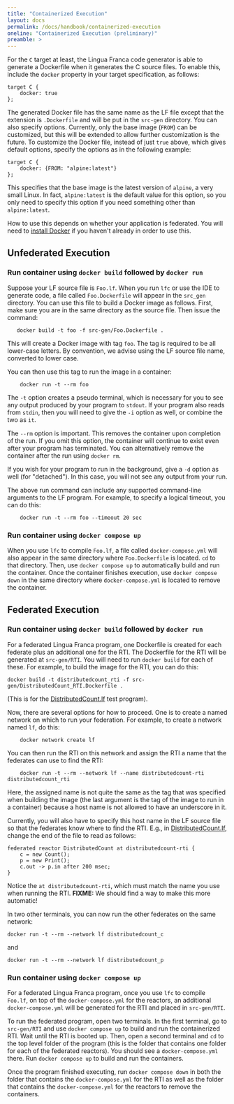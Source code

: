 ```yaml
---
title: "Containerized Execution"
layout: docs
permalink: /docs/handbook/containerized-execution
oneline: "Containerized Execution (preliminary)"
preamble: >
---
```

For the `C` target at least, the Lingua Franca code generator is able to generate a Dockerfile when it generates the C source files. To enable this, include the `docker` property in your target specification, as follows:
```
target C {
    docker: true
};
```
The generated Docker file has the same name as the LF file except that the extension is `.Dockerfile` and will be put in the `src-gen` directory.  You can also specify options.  Currently, only the base image (`FROM`) can be customized, but this will be extended to allow further customization is the future.  To customize the Docker file, instead of just `true` above, which gives default options, specify the options as in the following example:
```
target C {
    docker: {FROM: "alpine:latest"}
};
```
This specifies that the base image is the latest version of `alpine`, a very small Linux. In fact, `alpine:latest` is the default value for this option, so you only need to specify this option if you need something other than `alpine:latest`.

How to use this depends on whether your application is federated. You will need to [install Docker](https://docs.docker.com/get-docker/) if you haven't already in order to use this.

## Unfederated Execution

### Run container using `docker build` followed by `docker run`

Suppose your LF source file is `Foo.lf`.  When you run `lfc` or use the IDE to generate code, a file called `Foo.Dockerfile` will appear in the `src_gen` directory.  You can use this file to build a Docker image as follows. First, make sure you are in the same directory as the source file. Then issue the command:
```
   docker build -t foo -f src-gen/Foo.Dockerfile . 
```
This will create a Docker image with tag `foo`. The tag is required to be all lower-case letters. By convention, we advise using the LF source file name, converted to lower case.

You can then use this tag to run the image in a container:
```
    docker run -t --rm foo
```
The `-t` option creates a pseudo terminal, which is necessary for you to see any output produced by your program to `stdout`.  If your program also reads from `stdin`, then you will need to give the `-i` option as well, or combine the two as `it`.

The `--rm` option is important. This removes the container upon completion of the run. If you omit this option, the container will continue to exist even after your program has terminated. You can alternatively remove the container after the run using `docker rm`.

If you wish for your program to run in the background, give a `-d` option as well (for "detached"). In this case, you will not see any output from your run.

The above run command can include any supported command-line arguments to the LF program. For example, to specify a logical timeout, you can do this:
```
    docker run -t --rm foo --timeout 20 sec
```

### Run container using `docker compose up`

When you use `lfc` to compile `Foo.lf`, a file called `docker-compose.yml` will also appear in the same directory where `Foo.Dockerfile` is located. `cd` to that directory. Then, use `docker compose up` to automatically build and run the container. Once the container finishes execution, use `docker compose down` in the same directory where `docker-compose.yml` is located to remove the container. 


## Federated Execution

### Run container using `docker build` followed by `docker run`

For a federated Lingua Franca program, one Dockerfile is created for each federate plus an additional one for the RTI. The Dockerfile for the RTI will be generated at `src-gen/RTI`.  You will need to run `docker build` for each of these. For example, to build the image for the RTI, you can do this:
```
docker build -t distributedcount_rti -f src-gen/DistributedCount_RTI.Dockerfile .
```
(This is for the [DistributedCount.lf](https://github.com/lf-lang/lingua-franca/blob/master/test/C/DistributedCount.lf) test program).

Now, there are several options for how to proceed.  One is to create a named network on which to run your federation. For example, to create a network named `lf`, do this:
```
    docker network create lf
```
You can then run the RTI on this network and assign the RTI a name that the federates can use to find the RTI:
```
    docker run -t --rm --network lf --name distributedcount-rti distributedcount_rti
```
Here, the assigned name is not quite the same as the tag that was specified when building the image (the last argument is the tag of the image to run in a container) because a host name is not allowed to have an underscore in it.

Currently, you will also have to specify this host name in the LF source file so that the federates know where to find the RTI. E.g., in [DistributedCount.lf](https://github.com/lf-lang/lingua-franca/blob/master/test/C/DistributedCount.lf), change the end of the file to read as follows:
```
federated reactor DistributedCount at distributedcount-rti {
    c = new Count();
    p = new Print();
    c.out -> p.in after 200 msec;
}
```
Notice the `at distributedcount-rti`, which must match the name you use when running the RTI. **FIXME:** We should find a way to make this more automatic!

In two other terminals, you can now run the other federates on the same network:
```
docker run -t --rm --network lf distributedcount_c
```
and
```
docker run -t --rm --network lf distributedcount_p
```

### Run container using `docker compose up`

For a federated Lingua Franca program, once you use `lfc` to compile `Foo.lf`, on top of the `docker-compose.yml` for the reactors, an additional `docker-compose.yml` will be generated for the RTI and placed in `src-gen/RTI`.
 
To run the federated program, open two terminals. In the first terminal, go to `src-gen/RTI` and use `docker compose up` to build and run the containerized RTI. Wait until the RTI is booted up. Then, open a second terminal and `cd` to the top level folder of the program (this is the folder that contains one folder for each of the federated reactors). You should see a `docker-compose.yml` there. Run `docker compose up` to build and run the containers. 

Once the program finished executing, run `docker compose down` in both the folder that contains the `docker-compose.yml` for the RTI as well as the folder that contains the `docker-compose.yml` for the reactors to remove the containers. 
